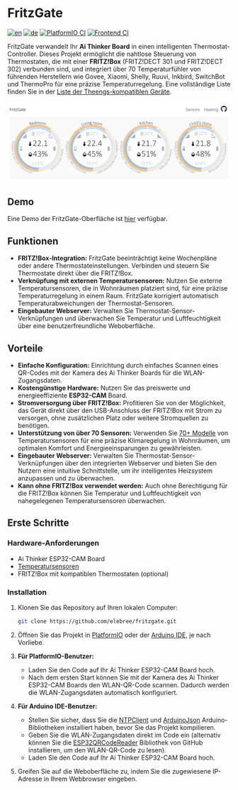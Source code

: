 # FritzGate

[![en](https://img.shields.io/badge/lang-en-blue.svg)](README.md)
[![de](https://img.shields.io/badge/lang-de-red.svg)](README.de.md)
[![PlatformIO CI](https://github.com/elebree/fritzgate/actions/workflows/platformio.yml/badge.svg)](https://github.com/elebree/fritzgate/actions/workflows/platformio.yml)
[![Frontend CI](https://github.com/elebree/fritzgate/actions/workflows/deploy.yml/badge.svg)](https://github.com/elebree/fritzgate/actions/workflows/deploy.yml)

FritzGate verwandelt Ihr **Ai Thinker Board** in einen intelligenten Thermostat-Controller. Dieses Projekt ermöglicht die nahtlose Steuerung von Thermostaten, die mit einer **FRITZ!Box** (FRITZ!DECT 301 und FRITZ!DECT 302) verbunden sind, und integriert über 70 Temperaturfühler von führenden Herstellern wie Govee, Xiaomi, Shelly, Ruuvi, Inkbird, SwitchBot und ThermoPro für eine präzise Temperaturregelung. Eine vollständige Liste finden Sie in der [Liste der Theengs-kompatiblen Geräte](https://decoder.theengs.io/devices/devices.html).

[![FritzGate screenshot](docs/FritzGate_Screenshot.svg)](https://elebree.github.io/fritzgate/)

## Demo

Eine Demo der FritzGate-Oberfläche ist [hier](https://elebree.github.io/fritzgate/) verfügbar.

## Funktionen

- **FRITZ!Box-Integration:** FritzGate beeinträchtigt keine Wochenpläne oder andere Thermostateinstellungen. Verbinden und steuern Sie Thermostate direkt über die FRITZ!Box.
- **Verknüpfung mit externen Temperatursensoren:** Nutzen Sie externe Temperatursensoren, die in Wohnräumen platziert sind, für eine präzise Temperaturregelung in einem Raum. FritzGate korrigiert automatisch Temperaturabweichungen der Thermostat-Sensoren.
- **Eingebauter Webserver:** Verwalten Sie Thermostat-Sensor-Verknüpfungen und überwachen Sie Temperatur und Luftfeuchtigkeit über eine benutzerfreundliche Weboberfläche.

## Vorteile

- **Einfache Konfiguration:** Einrichtung durch einfaches Scannen eines QR-Codes mit der Kamera des Ai Thinker Boards für die WLAN-Zugangsdaten.
- **Kostengünstige Hardware:** Nutzen Sie das preiswerte und energieeffiziente **ESP32-CAM** Board.
- **Stromversorgung über FRITZ!Box:** Profitieren Sie von der Möglichkeit, das Gerät direkt über den USB-Anschluss der FRITZ!Box mit Strom zu versorgen, ohne zusätzlichen Platz oder weitere Stromquellen zu benötigen.
- **Unterstützung von über 70 Sensoren:** Verwenden Sie [70+ Modelle](https://decoder.theengs.io/devices/devices.html) von Temperatursensoren für eine präzise Klimaregelung in Wohnräumen, um optimalen Komfort und Energieeinsparungen zu gewährleisten.
- **Eingebauter Webserver:** Verwalten Sie Thermostat-Sensor-Verknüpfungen über den integrierten Webserver und bieten Sie den Nutzern eine intuitive Schnittstelle, um ihr intelligentes Heizsystem anzupassen und zu überwachen.
- **Kann ohne FRITZ!Box verwendet werden:** Auch ohne Berechtigung für die FRITZ!Box können Sie Temperatur und Luftfeuchtigkeit von nahegelegenen Temperatursensoren überwachen.

## Erste Schritte

### Hardware-Anforderungen

- Ai Thinker ESP32-CAM Board
- [Temperatursensoren](https://decoder.theengs.io/devices/devices.html)
- FRITZ!Box mit kompatiblen Thermostaten (optional)

### Installation

1. Klonen Sie das Repository auf Ihren lokalen Computer:

    ```bash
    git clone https://github.com/elebree/fritzgate.git
    ```

2. Öffnen Sie das Projekt in [PlatformIO](https://platformio.org/) oder der [Arduino IDE](https://www.arduino.cc/en/software), je nach Vorliebe.

3. **Für PlatformIO-Benutzer:**
   - Laden Sie den Code auf Ihr Ai Thinker ESP32-CAM Board hoch.
   - Nach dem ersten Start können Sie mit der Kamera des Ai Thinker ESP32-CAM Boards den WLAN-QR-Code scannen. Dadurch werden die WLAN-Zugangsdaten automatisch konfiguriert.

4. **Für Arduino IDE-Benutzer:**
   - Stellen Sie sicher, dass Sie die [NTPClient](https://github.com/arduino-libraries/NTPClient) und [ArduinoJson](https://github.com/bblanchon/ArduinoJson) Arduino-Bibliotheken installiert haben, bevor Sie das Projekt kompilieren.
   - Geben Sie die WLAN-Zugangsdaten direkt im Code ein (alternativ können Sie die [ESP32QRCodeReader](https://github.com/alvarowolfx/ESP32QRCodeReader) Bibliothek von GitHub installieren, um den WLAN-QR-Code zu lesen).
   - Laden Sie den Code auf Ihr Ai Thinker ESP32-CAM Board hoch.

5. Greifen Sie auf die Weboberfläche zu, indem Sie die zugewiesene IP-Adresse in Ihrem Webbrowser eingeben.
